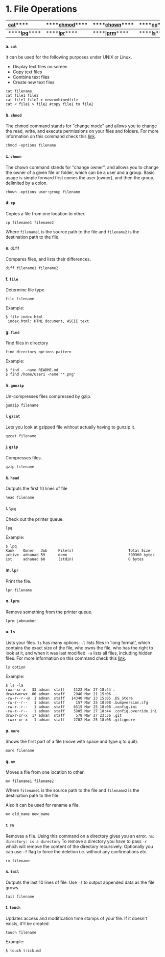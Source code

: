 # 1. File Operations

| [**cat**](1.-file-operations.md#a-cat)\*\*\*\* | \*\*\*\*[**chmod**](1.-file-operations.md#b-chmod)\*\*\*\* | \*\*\*\*[**chown**](1.-file-operations.md#c-chown)\*\*\*\* | \*\*\*\*[**cp**](1.-file-operations.md#d-cp)\*\*\*\* | \*\*\*\*[**diff**](1.-file-operations.md#e-diff)\*\*\*\* | \*\*\*\*[**file**](1.-file-operations.md#f-file)\*\*\*\* | \*\*\*\*[**find**](1.-file-operations.md#g-find)\*\*\*\* | \*\*\*\*[**gunzip**](1.-file-operations.md#h-gunzip)\*\*\*\* | \*\*\*\*[**gzcat**](1.-file-operations.md#i-gzcat)\*\*\*\* | \*\*\*\*[**gzip**](1.-file-operations.md#j-gzip)\*\*\*\* | \*\*\*\*[**head**](https://github.com/Idnan/bash-guide/blob/master/README.md#k-head)\*\*\*\* |
| :--- | :--- | :--- | :--- | :--- | :--- | :--- | :--- | :--- | :--- | :--- |
| \*\*\*\*[**lpq**](1.-file-operations.md#l-lpq)\*\*\*\* | \*\*\*\*[**lpr**](1.-file-operations.md#m-lpr)\*\*\*\* | \*\*\*\*[**lprm**](1.-file-operations.md#n-lprm)\*\*\*\* | \*\*\*\*[**ls**](1.-file-operations.md#o-ls)\*\*\*\* | \*\*\*\*[**more**](1.-file-operations.md#p-more)\*\*\*\* | \*\*\*\*[**mv**](1.-file-operations.md#q-mv)\*\*\*\* | **\`\`**[**rm**](1.-file-operations.md#r-rm)\*\*\*\* | \*\*\*\*[**tail**](1.-file-operations.md#s-tail)\*\*\*\* | \*\*\*\*[**touch**](1.-file-operations.md#t-touch)\*\*\*\* |  |  |



#### a. `cat`

It can be used for the following purposes under UNIX or Linux.

* Display text files on screen
* Copy text files
* Combine text files
* Create new text files

```text
cat filename
cat file1 file2 
cat file1 file2 > newcombinedfile
cat < file1 > file2 #copy file1 to file2
```

#### b. `chmod`

The chmod command stands for "change mode" and allows you to change the read, write, and execute permissions on your files and folders. For more information on this command check this [link](https://ss64.com/bash/chmod.html).

```text
chmod -options filename
```

#### c. `chown`

The chown command stands for "change owner", and allows you to change the owner of a given file or folder, which can be a user and a group. Basic usage is simple forward first comes the user \(owner\), and then the group, delimited by a colon.

```text
chown -options user:group filename
```

#### d. `cp`

Copies a file from one location to other.

```text
cp filename1 filename2
```

Where `filename1` is the source path to the file and `filename2` is the destination path to the file.

#### e. `diff`

Compares files, and lists their differences.

```text
diff filename1 filename2
```

#### f. `file`

Determine file type.

```text
file filename
```

Example:

```text
$ file index.html
 index.html: HTML document, ASCII text
```

#### g. `find`

Find files in directory

```text
find directory options pattern
```

Example:

```text
$ find . -name README.md
$ find /home/user1 -name '*.png'
```

#### h. `gunzip`

Un-compresses files compressed by gzip.

```text
gunzip filename
```

#### i. `gzcat`

Lets you look at gzipped file without actually having to gunzip it.

```text
gzcat filename
```

#### j. `gzip`

Compresses files.

```text
gzip filename
```

#### k. `head`

Outputs the first 10 lines of file

```text
head filename
```

#### l. `lpq`

Check out the printer queue.

```text
lpq
```

Example:

```text
$ lpq
Rank    Owner   Job     File(s)                         Total Size
active  adnanad 59      demo                            399360 bytes
1st     adnanad 60      (stdin)                         0 bytes
```

#### m. `lpr`

Print the file.

```text
lpr filename
```

#### n. `lprm`

Remove something from the printer queue.

```text
lprm jobnumber
```

#### o. `ls`

Lists your files. `ls` has many options: `-l` lists files in 'long format', which contains the exact size of the file, who owns the file, who has the right to look at it, and when it was last modified. `-a` lists all files, including hidden files. For more information on this command check this [link](https://ss64.com/bash/ls.html).

```text
ls option
```

Example:

```text
$ ls -la
rwxr-xr-x   33 adnan  staff    1122 Mar 27 18:44 .
drwxrwxrwx  60 adnan  staff    2040 Mar 21 15:06 ..
-rw-r--r--@  1 adnan  staff   14340 Mar 23 15:05 .DS_Store
-rw-r--r--   1 adnan  staff     157 Mar 25 18:08 .bumpversion.cfg
-rw-r--r--   1 adnan  staff    6515 Mar 25 18:08 .config.ini
-rw-r--r--   1 adnan  staff    5805 Mar 27 18:44 .config.override.ini
drwxr-xr-x  17 adnan  staff     578 Mar 27 23:36 .git
-rwxr-xr-x   1 adnan  staff    2702 Mar 25 18:08 .gitignore
```

#### p. `more`

Shows the first part of a file \(move with space and type q to quit\).

```text
more filename
```

#### q. `mv`

Moves a file from one location to other.

```text
mv filename1 filename2
```

Where `filename1` is the source path to the file and `filename2` is the destination path to the file.

Also it can be used for rename a file.

```text
mv old_name new_name
```

#### r. `rm`

Removes a file. Using this command on a directory gives you an error. `rm: directory: is a directory` To remove a directory you have to pass `-r` which will remove the content of the directory recursively. Optionally you can use `-f` flag to force the deletion i.e. without any confirmations etc.

```text
rm filename
```

#### s. `tail`

Outputs the last 10 lines of file. Use `-f` to output appended data as the file grows.

```text
tail filename
```

#### t. `touch`

Updates access and modification time stamps of your file. If it doesn't exists, it'll be created.

```text
touch filename
```

Example:

```text
$ touch trick.md
```

